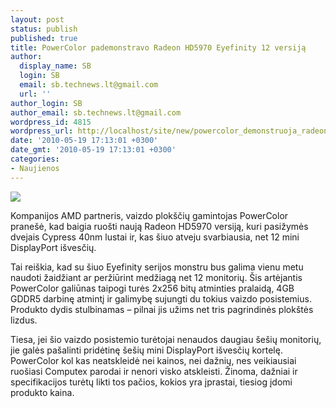 ```yaml
---
layout: post
status: publish
published: true
title: PowerColor pademonstravo Radeon HD5970 Eyefinity 12 versiją
author:
  display_name: SB
  login: SB
  email: sb.technews.lt@gmail.com
  url: ''
author_login: SB
author_email: sb.technews.lt@gmail.com
wordpress_id: 4815
wordpress_url: http://localhost/site/new/powercolor_demonstruoja_radeon_hd5970_eyefinity_12_versija/
date: '2010-05-19 17:13:01 +0300'
date_gmt: '2010-05-19 17:13:01 +0300'
categories:
- Naujienos
---
```

<div class="imgright"><img src="http://www.part.lt/img/aec44a957958db5ecfdb7223a00635e4389.jpg"  /></div>
<p>Kompanijos AMD partneris, vaizdo plokščių gamintojas PowerColor pranešė, kad baigia ruošti naują Radeon HD5970 versiją, kuri pasižymės dvejais Cypress 40nm lustai ir, kas šiuo atveju svarbiausia, net 12 mini DisplayPort išvesčių.</p>
<p>Tai reiškia, kad su šiuo Eyefinity serijos monstru bus galima vienu metu naudoti žaidžiant ar peržiūrint medžiagą net 12 monitorių. Šis artėjantis PowerColor galiūnas taipogi turės 2x256 bitų atminties pralaidą, 4GB GDDR5 darbinę atmintį ir galimybę sujungti du tokius vaizdo posistemius. Produkto dydis stulbinamas – pilnai jis užims net tris pagrindinės plokštės lizdus.</p>
<p>Tiesa, jei šio vaizdo posistemio turėtojai nenaudos daugiau šešių monitorių, jie galės pašalinti pridėtinę šešių mini DisplayPort išvesčių kortelę. PowerColor kol kas neatskleidė nei kainos, nei dažnių, nes veikiausiai ruošiasi Computex parodai ir nenori visko atskleisti. Žinoma, dažniai ir specifikacijos turėtų likti tos pačios, kokios yra įprastai, tiesiog įdomi produkto kaina.<br /></p>
